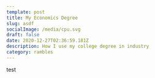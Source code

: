 ```yaml
---
template: post
title: My Economics Degree
slug: asdf
socialImage: /media/cpu.svg
draft: false
date: 2020-12-27T02:36:59.181Z
description: How I use my college degree in industry
category: rambles
---
```

test